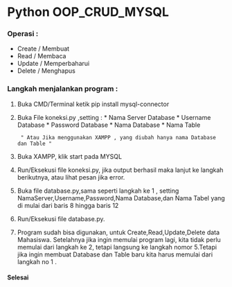 # Python OOP_CRUD_MYSQL #


### Operasi : 
* Create / Membuat
* Read / Membaca
* Update / Memperbaharui
* Delete / Menghapus

### Langkah menjalankan program : 

1. Buka CMD/Terminal ketik pip install mysql-connector

2. Buka File koneksi.py ,setting :
			* Nama Server Database
			* Username Database
			* Password Database
			* Nama Database
			* Nama Table

		" Atau Jika menggunakan XAMPP , yang diubah hanya nama Database dan Table "

3. Buka XAMPP, klik start pada MYSQL

4. Run/Eksekusi file koneksi.py, jika output berhasil maka lanjut ke langkah berikutnya, atau lihat pesan jika error.

5. Buka file database.py,sama seperti langkah ke 1 , setting NamaServer,Username,Password,Nama Database,dan Nama Tabel yang di mulai dari baris 8 hingga baris 12

6. Run/Eksekusi file database.py.

7. Program sudah bisa digunakan, untuk Create,Read,Update,Delete data Mahasiswa. Setelahnya jika ingin memulai program lagi, kita tidak perlu memulai dari langkah ke 2, tetapi langsung ke langkah nomor 5.Tetapi jika ingin membuat Database dan Table baru kita harus memulai dari langkah
no 1 .


#### Selesai ####

